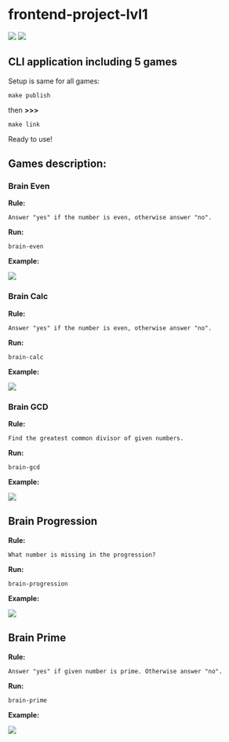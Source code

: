# frontend-project-lvl1
<a href="https://codeclimate.com/github/codeclimate/codeclimate/maintainability"><img src="https://api.codeclimate.com/v1/badges/a99a88d28ad37a79dbf6/maintainability" /></a> <a href="https://travis-ci.com/TeemourA/frontend-project-lvl1"><img src="https://travis-ci.org/TeemourA/frontend-project-lvl1.svg?branch=master" /></a>

## CLI application including 5 games ##

Setup is same for all games:

```make publish```

then **>>>**

```make link```

Ready to use!

## Games description: ## 

### Brain Even ###

**Rule:** 

```Answer "yes" if the number is even, otherwise answer "no".```

**Run:**

```brain-even```

**Example:**

<a href="https://asciinema.org/a/qQN8gWrsIwOZBwjed8EroIHSC"> <img src="https://asciinema.org/a/qQN8gWrsIwOZBwjed8EroIHSC.svg" /></a>

### Brain Calc ###

**Rule:** 

```Answer "yes" if the number is even, otherwise answer "no".```

**Run:**

```brain-calc```

**Example:**

<a href="https://asciinema.org/a/XKFBQw6Pm8blbU4Nes6vflWNm"> <img src="https://asciinema.org/a/XKFBQw6Pm8blbU4Nes6vflWNm.svg" /></a>

### Brain GCD ###

**Rule:** 

```Find the greatest common divisor of given numbers.```

**Run:**

```brain-gcd```

**Example:**

<a href="https://asciinema.org/a/W9crjYEmGoSGqhzKdP3dmgjxD"> <img src="https://asciinema.org/a/W9crjYEmGoSGqhzKdP3dmgjxD.svg" /></a>

## Brain Progression ##

**Rule:** 

```What number is missing in the progression?```

**Run:**

```brain-progression```

**Example:**

<a href="https://asciinema.org/a/hmJlnnjSRDbBbWeWUIyvSr4wJ"> <img src="https://asciinema.org/a/hmJlnnjSRDbBbWeWUIyvSr4wJ.svg" /></a>

## Brain Prime ##

**Rule:** 

```Answer "yes" if given number is prime. Otherwise answer "no".```

**Run:**

```brain-prime```

**Example:**

<a href="https://asciinema.org/a/ErsGEXfFUrsfL0lPzIosWQqns"> <img src="https://asciinema.org/a/ErsGEXfFUrsfL0lPzIosWQqns.svg" /></a>